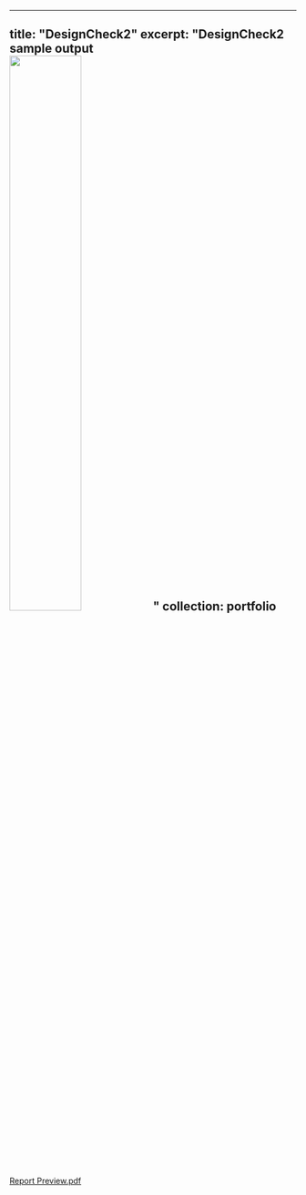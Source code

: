 
---
title: "DesignCheck2"
excerpt: "DesignCheck2 sample output <br/><img src='/LY.github.io/images/P.png' width='50%' height = '50%'>"
collection: portfolio
---
[Report Preview.pdf](https://github.com/LorenYan98/LY.github.io/files/6127564/Report.Preview.pdf)

